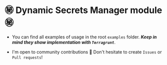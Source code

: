 # ㊙️ Dynamic Secrets Manager module ㊙️

* You can find all examples of usage in the root `examples` folder. ***Keep in mind they show implementation with `Terragrunt`***.

* I'm open to community contributions 🤗 Don't hesitate to create `Issues` or `Pull requests`!
  